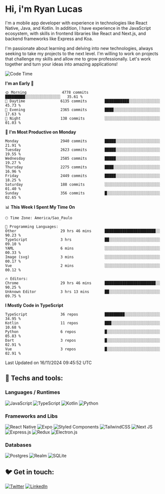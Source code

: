 # Hi, i'm Ryan Lucas

I'm a mobile app developer with experience in technologies like React Native, Java, and Kotlin.
In addition, I have experience in the JavaScript ecosystem, with skills in frontend libraries like React and Next.js, and backend frameworks like Express and Koa.

I'm passionate about learning and delving into new technologies, always seeking to take my projects to the next level. I'm willing to work on projects that challenge my skills and allow me to grow professionally. Let's work together and turn your ideas into amazing applications!


<!--START_SECTION:waka-->
![Code Time](http://img.shields.io/badge/Code%20Time-806%20hrs%2034%20mins-blue)

**I'm an Early 🐤** 

```text
🌞 Morning                4778 commits        █████████░░░░░░░░░░░░░░░░   35.61 % 
🌆 Daytime                6135 commits        ███████████░░░░░░░░░░░░░░   45.73 % 
🌃 Evening                2365 commits        ████░░░░░░░░░░░░░░░░░░░░░   17.63 % 
🌙 Night                  138 commits         ░░░░░░░░░░░░░░░░░░░░░░░░░   01.03 % 
```
📅 **I'm Most Productive on Monday** 

```text
Monday                   2940 commits        █████░░░░░░░░░░░░░░░░░░░░   21.91 % 
Tuesday                  2623 commits        █████░░░░░░░░░░░░░░░░░░░░   19.55 % 
Wednesday                2585 commits        █████░░░░░░░░░░░░░░░░░░░░   19.27 % 
Thursday                 2275 commits        ████░░░░░░░░░░░░░░░░░░░░░   16.96 % 
Friday                   2449 commits        █████░░░░░░░░░░░░░░░░░░░░   18.25 % 
Saturday                 188 commits         ░░░░░░░░░░░░░░░░░░░░░░░░░   01.40 % 
Sunday                   356 commits         █░░░░░░░░░░░░░░░░░░░░░░░░   02.65 % 
```


📊 **This Week I Spent My Time On** 

```text
🕑︎ Time Zone: America/Sao_Paulo

💬 Programming Languages: 
Other                    29 hrs 46 mins      ███████████████████████░░   90.23 % 
TypeScript               3 hrs               ██░░░░░░░░░░░░░░░░░░░░░░░   09.10 % 
YAML                     6 mins              ░░░░░░░░░░░░░░░░░░░░░░░░░   00.33 % 
Image (svg)              3 mins              ░░░░░░░░░░░░░░░░░░░░░░░░░   00.17 % 
Vue                      2 mins              ░░░░░░░░░░░░░░░░░░░░░░░░░   00.12 % 

🔥 Editors: 
Chrome                   29 hrs 46 mins      ███████████████████████░░   90.25 % 
Unknown Editor           3 hrs 13 mins       ██░░░░░░░░░░░░░░░░░░░░░░░   09.75 % 
```

**I Mostly Code in TypeScript** 

```text
TypeScript               36 repos            █████████░░░░░░░░░░░░░░░░   34.95 % 
Kotlin                   11 repos            ███░░░░░░░░░░░░░░░░░░░░░░   10.68 % 
Python                   6 repos             █░░░░░░░░░░░░░░░░░░░░░░░░   05.83 % 
Dart                     3 repos             █░░░░░░░░░░░░░░░░░░░░░░░░   02.91 % 
Vue                      3 repos             █░░░░░░░░░░░░░░░░░░░░░░░░   02.91 % 
```




 Last Updated on 16/11/2024 09:45:52 UTC
<!--END_SECTION:waka-->

## 🔧 Techs and tools: 

### Languages / Runtimes
![JavaScript](https://img.shields.io/badge/javascript-%23323330.svg?style=for-the-badge&logo=javascript&logoColor=%23F7DF1E)
![TypeScript](https://img.shields.io/badge/typescript-%23007ACC.svg?style=for-the-badge&logo=typescript&logoColor=white)
![Kotlin](https://img.shields.io/badge/kotlin-%230095D5.svg?style=for-the-badge&logo=kotlin&logoColor=white) ![Python](https://img.shields.io/badge/python-3670A0?style=for-the-badge&logo=python&logoColor=ffdd54)

### Frameworks and Libs
![React Native](https://img.shields.io/badge/react_native-%2320232a.svg?style=for-the-badge&logo=react&logoColor=%2361DAFB)
![Expo](https://img.shields.io/badge/expo-1C1E24?style=for-the-badge&logo=expo&logoColor=#D04A37)
![Styled Components](https://img.shields.io/badge/styled--components-DB7093?style=for-the-badge&logo=styled-components&logoColor=white)
![TailwindCSS](https://img.shields.io/badge/tailwindcss-%2338B2AC.svg?style=for-the-badge&logo=tailwind-css&logoColor=white)
![Next JS](https://img.shields.io/badge/Next-black?style=for-the-badge&logo=next.js&logoColor=white)
![Express.js](https://img.shields.io/badge/express.js-%23404d59.svg?style=for-the-badge&logo=express&logoColor=%2361DAFB)
![Redux](https://img.shields.io/badge/redux-%23593d88.svg?style=for-the-badge&logo=redux&logoColor=white)
![Electron.js](https://img.shields.io/badge/Electron-191970?style=for-the-badge&logo=Electron&logoColor=white)

### Databases
![Postgres](https://img.shields.io/badge/postgres-%23316192.svg?style=for-the-badge&logo=postgresql&logoColor=white)
![Realm](https://img.shields.io/badge/Realm-39477F?style=for-the-badge&logo=realm&logoColor=white)
![SQLite](https://img.shields.io/badge/sqlite-%2307405e.svg?style=for-the-badge&logo=sqlite&logoColor=white)

## 🐦 Get in touch:

[![Twitter](https://img.shields.io/badge/Twitter-%231DA1F2.svg?style=for-the-badge&logo=Twitter&logoColor=white)](https://twitter.com/ryangst_)
[![LinkedIn](https://img.shields.io/badge/linkedin-%230077B5.svg?style=for-the-badge&logo=linkedin&logoColor=white)](https://www.linkedin.com/in/ryan-lucas-machado/)
